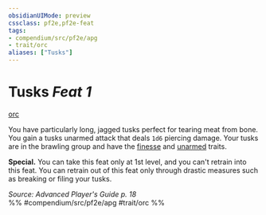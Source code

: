 ```yaml
---
obsidianUIMode: preview
cssclass: pf2e,pf2e-feat
tags:
- compendium/src/pf2e/apg
- trait/orc
aliases: ["Tusks"]
---
```

# Tusks  *Feat 1*  
[orc](../../rules/traits/orc.md)  


You have particularly long, jagged tusks perfect for tearing meat from bone. You gain a tusks unarmed attack that deals `1d6` piercing damage. Your tusks are in the brawling group and have the [finesse](../../rules/traits/finesse.md) and [unarmed](../../rules/traits/unarmed.md) traits.

**Special.** You can take this feat only at 1st level, and you can't retrain into this feat. You can retrain out of this feat only through drastic measures such as breaking or filing your tusks.

*Source: Advanced Player's Guide p. 18*  
%% #compendium/src/pf2e/apg #trait/orc %%